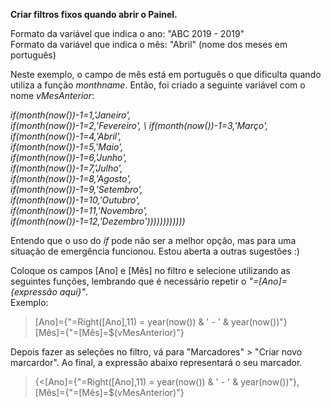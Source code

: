 **Criar filtros fixos quando abrir o Painel.**

Formato da variável que indica o ano: "ABC 2019 - 2019" \
Formato da variável que indica o mês: "Abril" (nome dos meses em português)

Neste exemplo, o campo de mês está em português o que dificulta quando utiliza a função *monthname*. Então, foi criado a seguinte variável com o nome *vMesAnterior*: 

  *if(month(now())-1=1,'Janeiro', \
  if(month(now())-1=2,'Fevereiro', \ 
  if(month(now())-1=3,'Março',  \
  if(month(now())-1=4,'Abril',  \
  if(month(now())-1=5,'Maio',  \
  if(month(now())-1=6,'Junho',  \
  if(month(now())-1=7,'Julho',  \
  if(month(now())-1=8,'Agosto',  \
  if(month(now())-1=9,'Setembro',  \
  if(month(now())-1=10,'Outubro',  \
  if(month(now())-1=11,'Novembro',  \
  if(month(now())-1=12,'Dezembro'))))))))))))*
    
Entendo que o uso do *if* pode não ser a melhor opção, mas para uma situação de emergência funcionou. Estou aberta a outras sugestões :)

Coloque os campos [Ano] e [Mês] no filtro e selecione utilizando as seguintes funções, lembrando que é necessário repetir o *"=[Ano]={expressão aqui}"*. \
Exemplo:

> [Ano]={"=Right([Ano],11) =  year(now()) & ' - ' & year(now())"} \
> [Mês]={"=[Mês]=$(vMesAnterior)"}

Depois fazer as seleções no filtro, vá para "Marcadores" > "Criar novo marcardor".
Ao final, a expressão abaixo representará o seu marcador.

> {<[Ano]={"=Right([Ano],11) =  year(now()) & ' - ' & year(now())"}, \
> [Mês]={"=[Mês]=$(vMesAnterior)"}
